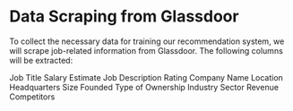 # Data Scraping from Glassdoor
To collect the necessary data for training our recommendation system, we will scrape job-related information from Glassdoor. The following columns will be extracted:

Job Title Salary Estimate Job Description Rating Company Name Location Headquarters Size Founded Type of Ownership Industry Sector Revenue Competitors
